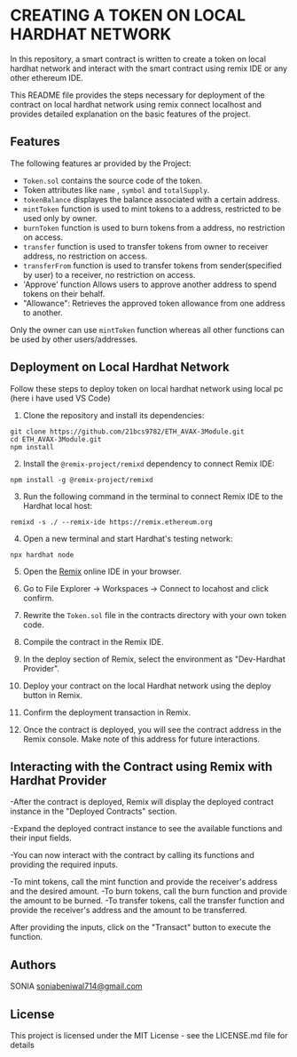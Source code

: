 # CREATING A TOKEN ON LOCAL HARDHAT NETWORK

In this repository, a smart contract is written to create a token on local hardhat network and interact with the smart contract using remix IDE or any other ethereum IDE. 

This README file provides the steps necessary for deployment of the contract on local hardhat network using remix connect localhost and provides detailed explanation on the basic features of the project.

## Features

The following features ar provided by the Project:

- `Token.sol` contains the source code of the token.
- Token attributes like `name` , `symbol` and `totalSupply`.
- `tokenBalance` displayes the balance associated with a certain address.
- `mintToken` function is used to mint tokens to a address, restricted to be used only by owner.
- `burnToken` function is used to burn tokens from a address, no restriction on access.
- `transfer` function is used to transfer tokens from owner to receiver address, no restriction on access.
- `transferFrom` function is used to transfer tokens from sender(specified by user) to a receiver, no restriction on    access.
- 'Approve' function Allows users to approve another address to spend tokens on their behalf.
- "Allowance": Retrieves the approved token allowance from one address to another.


Only the owner can use `mintToken` function whereas all other functions can be used by other users/addresses.

## Deployment on Local Hardhat Network

Follow these steps to deploy token on local hardhat network using local pc (here i have used VS Code)

1. Clone the repository and install its dependencies:

```
git clone https://github.com/21bcs9782/ETH_AVAX-3Module.git
cd ETH_AVAX-3Module.git
npm install
```

2. Install the `@remix-project/remixd` dependency to connect Remix IDE:

```
npm install -g @remix-project/remixd
```

3. Run the following command in the terminal to connect Remix IDE to the Hardhat local host:

```
remixd -s ./ --remix-ide https://remix.ethereum.org
```

4. Open a new terminal and start Hardhat's testing network:

```
npx hardhat node
```

5. Open the [Remix](https://remix.ethereum.org/) online IDE in your browser.

6. Go to File Explorer -> Workspaces -> Connect to locahost and click confirm.

7. Rewrite the `Token.sol` file in the contracts directory with your own token code.

8. Compile the contract in the Remix IDE.

9. In the deploy section of Remix, select the environment as "Dev-Hardhat Provider".

10. Deploy your contract on the local Hardhat network using the deploy button in Remix.

11. Confirm the deployment transaction in Remix.

12. Once the contract is deployed, you will see the contract address in the Remix console. Make note of this address for future interactions.

## Interacting with the Contract using Remix with Hardhat Provider

-After the contract is deployed, Remix will display the deployed contract instance in the "Deployed Contracts" section.

-Expand the deployed contract instance to see the available functions and their input fields.

-You can now interact with the contract by calling its functions and providing the required inputs.
  
  -To mint tokens, call the mint function and provide the receiver's address and the desired amount.
  -To burn tokens, call the burn function and provide the amount to be burned.
  -To transfer tokens, call the transfer function and provide the receiver's address and the amount to be transferred.

After providing the inputs, click on the "Transact" button to execute the function.

## Authors

SONIA
soniabeniwal714@gmail.com

## License

This project is licensed under the MIT License - see the LICENSE.md file for details


